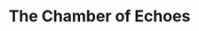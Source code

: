 ---
title: The Chamber of Echoes
assetName: The Chamber of Echoes
description: Side quest setting
# fileFormats: PNG
dimensions: 1536 x 1024
transparency: false
attachments:
  - ../../../files/chamber-of-echoes.png
---